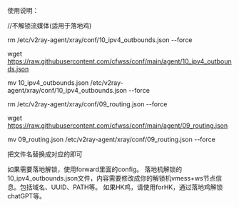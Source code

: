 使用说明：

//不解锁流媒体(适用于落地鸡)

rm /etc/v2ray-agent/xray/conf/10_ipv4_outbounds.json --force

wget https://raw.githubusercontent.com/cfwss/conf/main/agent/10_ipv4_outbounds.json

mv 10_ipv4_outbounds.json  /etc/v2ray-agent/xray/conf/10_ipv4_outbounds.json --force


rm /etc/v2ray-agent/xray/conf/09_routing.json --force

wget https://raw.githubusercontent.com/cfwss/conf/main/agent/09_routing.json

mv 09_routing.json   /etc/v2ray-agent/xray/conf/09_routing.json --force



把文件名替换成对应的即可

如果需要落地解锁，使用forward里面的config。
落地机解锁的10_ipv4_outbounds.json文件，内容需要修改成你的解锁机vmess+ws节点信息。包括域名、UUID、PATH等。
如果HK鸡，请使用forHK，通过落地鸡解锁chatGPT等。
